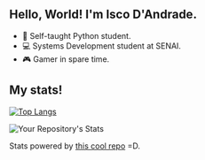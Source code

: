 ## Hello, World! I'm Isco D'Andrade.

-  🐍 Self-taught Python student.
-  💻 Systems Development student at SENAI.
-  🎮 Gamer in spare time.
 
 
## My stats!

[![Top Langs](https://github-readme-stats.vercel.app/api/top-langs/?username=iscodandrade&layout=compact)](https://github.com/anuraghazra/github-readme-stats)

![Your Repository's Stats](https://github-readme-stats.vercel.app/api?username=iscodandrade&show_icons=true)

Stats powered by [this cool repo](https://github-readme-stats.vercel.app) =D.
